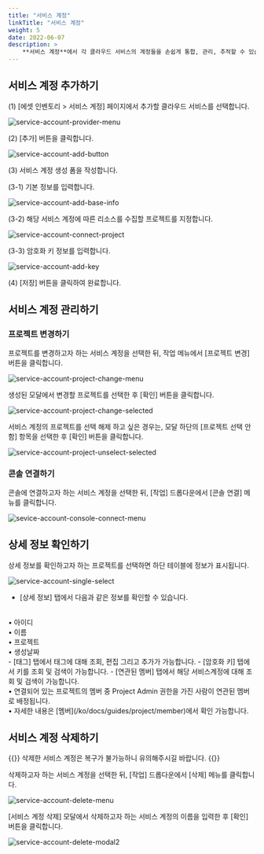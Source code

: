 ```yaml
---
title: "서비스 계정"
linkTitle: "서비스 계정"
weight: 5
date: 2022-06-07
description: >
    **서비스 계정**에서 각 클라우드 서비스의 계정들을 손쉽게 통합, 관리, 추적할 수 있습니다.
---
```


## 서비스 계정 추가하기

(1) [에셋 인벤토리 > 서비스 계정] 페이지에서 추가할 클라우드 서비스를 선택합니다.

![service-account-provider-menu](/ko/docs/guides/asset-inventory/service-account-img/service-account-provider-menu.png)

(2) [추가] 버튼을 클릭합니다.

![service-account-add-button](/ko/docs/guides/asset-inventory/service-account-img/service-account-add-button.png)

(3) 서비스 계정 생성 폼을 작성합니다.

(3-1) 기본 정보를 입력합니다.

![service-account-add-base-info](/ko/docs/guides/asset-inventory/service-account-img/service-account-add-base-info.png)

(3-2) 해당 서비스 계정에 따른 리소스를 수집할 프로젝트를 지정합니다.

![service-account-connect-project](/ko/docs/guides/asset-inventory/service-account-img/service-account-connect-project.png)

(3-3) 암호화 키 정보를 입력합니다.

![service-account-add-key](/ko/docs/guides/asset-inventory/service-account-img/service-account-add-key.png)

(4) [저장] 버튼을 클릭하여 완료합니다.

## 서비스 계정 관리하기

### 프로젝트 변경하기

프로젝트를 변경하고자 하는 서비스 계정을 선택한 뒤, 작업 메뉴에서 [프로젝트 변경] 버튼을 클릭합니다.

![service-account-project-change-menu](/ko/docs/guides/asset-inventory/service-account-img/service-account-project-change-menu.png)

생성된 모달에서 변경할 프로젝트를 선택한 후 [확인] 버튼을 클릭합니다.

![service-account-project-change-selected](/ko/docs/guides/asset-inventory/service-account-img/service-account-project-change-selected.png)

서비스 계정의 프로젝트를 선택 해제 하고 싶은 경우는, 모달 하단의 [프로젝트 선택 안 함] 항목을 선택한 후 [확인] 버튼을 클릭합니다.

![service-account-project-unselect-selected](/ko/docs/guides/asset-inventory/service-account-img/service-account-project-unselect-selected.png)

### 콘솔 연결하기

콘솔에 연결하고자 하는 서비스 계정을 선택한 뒤, [작업] 드롭다운에서 [콘솔 연결] 메뉴를 클릭합니다.

![sevice-account-console-connect-menu](/ko/docs/guides/asset-inventory/service-account-img/sevice-account-console-connect-menu.png)

## 상세 정보 확인하기

상세 정보를 확인하고자 하는 프로젝트를 선택하면 하단 테이블에 정보가 표시됩니다.

![service-account-single-select](/ko/docs/guides/asset-inventory/service-account-img/service-account-single-select.png)

- [상세 정보] 탭에서 다음과 같은 정보를 확인할 수 있습니다.
<br />
  • 아이디
<br />
  • 이름
<br />
  • 프로젝트
<br />
  • 생성날짜
<br />
- [태그] 탭에서 태그에 대해 조회, 편집 그리고 추가가 가능합니다.
- [암호화 키] 탭에서 키를 조회 및 검색이 가능합니다.
- [연관된 멤버] 탭에서 해당 서비스계정에 대해 조회 및 검색이 가능합니다.
<br />
  • 연결되어 있는 프로젝트의 멤버 중 Project Admin 권한을 가진 사람이 연관된 멤버로 배정됩니다.
<br />
  • 자세한 내용은 [멤버](/ko/docs/guides/project/member)에서 확인 가능합니다.

## 서비스 계정 삭제하기
{{<alert>}}
삭제한 서비스 계정은 복구가 불가능하니 유의해주시길 바랍니다.
{{</alert>}}

삭제하고자 하는 서비스 계정을 선택한 뒤, [작업] 드롭다운에서 [삭제] 메뉴를 클릭합니다.

![service-account-delete-menu](/ko/docs/guides/asset-inventory/service-account-img/service-account-delete-menu.png)

[서비스 계정 삭제] 모달에서 삭제하고자 하는 서비스 계정의 이름을 입력한 후 [확인] 버튼을 클릭합니다.

![service-account-delete-modal2](/ko/docs/guides/asset-inventory/service-account-img/service-account-delete-modal2.png)
